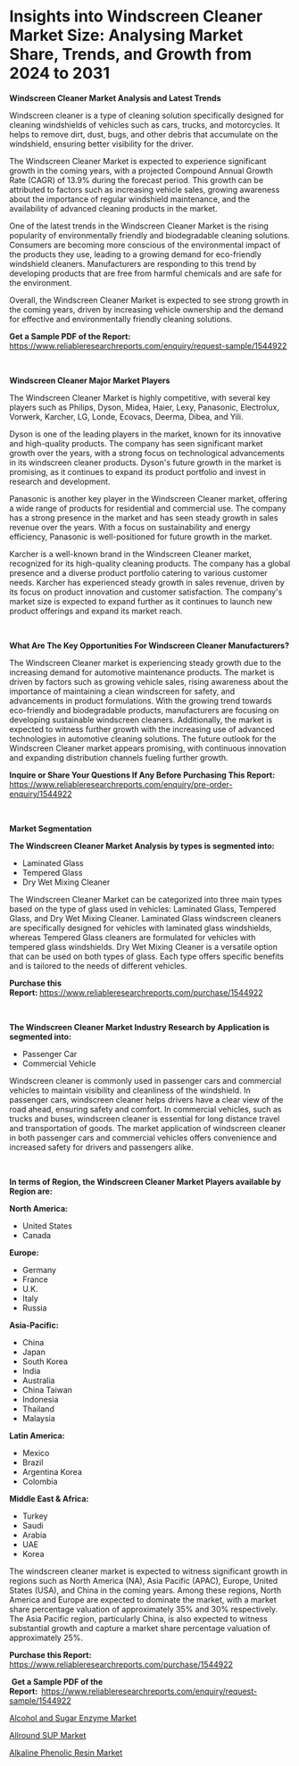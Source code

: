 <p><h1>Insights into Windscreen Cleaner Market Size: Analysing Market Share, Trends, and Growth from 2024 to 2031</h1></p><p><strong>Windscreen Cleaner Market Analysis and Latest Trends</strong></p>
<p><p>Windscreen cleaner is a type of cleaning solution specifically designed for cleaning windshields of vehicles such as cars, trucks, and motorcycles. It helps to remove dirt, dust, bugs, and other debris that accumulate on the windshield, ensuring better visibility for the driver.</p><p>The Windscreen Cleaner Market is expected to experience significant growth in the coming years, with a projected Compound Annual Growth Rate (CAGR) of 13.9% during the forecast period. This growth can be attributed to factors such as increasing vehicle sales, growing awareness about the importance of regular windshield maintenance, and the availability of advanced cleaning products in the market.</p><p>One of the latest trends in the Windscreen Cleaner Market is the rising popularity of environmentally friendly and biodegradable cleaning solutions. Consumers are becoming more conscious of the environmental impact of the products they use, leading to a growing demand for eco-friendly windshield cleaners. Manufacturers are responding to this trend by developing products that are free from harmful chemicals and are safe for the environment.</p><p>Overall, the Windscreen Cleaner Market is expected to see strong growth in the coming years, driven by increasing vehicle ownership and the demand for effective and environmentally friendly cleaning solutions.</p></p>
<p><strong>Get a Sample PDF of the Report:&nbsp;</strong> <a href="https://www.reliableresearchreports.com/enquiry/request-sample/1544922">https://www.reliableresearchreports.com/enquiry/request-sample/1544922</a></p>
<p>&nbsp;</p>
<p><strong>Windscreen Cleaner Major Market Players</strong></p>
<p><p>The Windscreen Cleaner Market is highly competitive, with several key players such as Philips, Dyson, Midea, Haier, Lexy, Panasonic, Electrolux, Vorwerk, Karcher, LG, Londe, Ecovacs, Deerma, Dibea, and Yili. </p><p>Dyson is one of the leading players in the market, known for its innovative and high-quality products. The company has seen significant market growth over the years, with a strong focus on technological advancements in its windscreen cleaner products. Dyson's future growth in the market is promising, as it continues to expand its product portfolio and invest in research and development.</p><p>Panasonic is another key player in the Windscreen Cleaner market, offering a wide range of products for residential and commercial use. The company has a strong presence in the market and has seen steady growth in sales revenue over the years. With a focus on sustainability and energy efficiency, Panasonic is well-positioned for future growth in the market.</p><p>Karcher is a well-known brand in the Windscreen Cleaner market, recognized for its high-quality cleaning products. The company has a global presence and a diverse product portfolio catering to various customer needs. Karcher has experienced steady growth in sales revenue, driven by its focus on product innovation and customer satisfaction. The company's market size is expected to expand further as it continues to launch new product offerings and expand its market reach.</p></p>
<p>&nbsp;</p>
<p><strong>What Are The Key Opportunities For Windscreen Cleaner Manufacturers?</strong></p>
<p><p>The Windscreen Cleaner market is experiencing steady growth due to the increasing demand for automotive maintenance products. The market is driven by factors such as growing vehicle sales, rising awareness about the importance of maintaining a clean windscreen for safety, and advancements in product formulations. With the growing trend towards eco-friendly and biodegradable products, manufacturers are focusing on developing sustainable windscreen cleaners. Additionally, the market is expected to witness further growth with the increasing use of advanced technologies in automotive cleaning solutions. The future outlook for the Windscreen Cleaner market appears promising, with continuous innovation and expanding distribution channels fueling further growth.</p></p>
<p><strong>Inquire or Share Your Questions If Any Before Purchasing This Report:</strong> <a href="https://www.reliableresearchreports.com/enquiry/pre-order-enquiry/1544922">https://www.reliableresearchreports.com/enquiry/pre-order-enquiry/1544922</a></p>
<p>&nbsp;</p>
<p><strong>Market Segmentation</strong></p>
<p><strong>The Windscreen Cleaner Market Analysis by types is segmented into:</strong></p>
<p><ul><li>Laminated Glass</li><li>Tempered Glass</li><li>Dry Wet Mixing Cleaner</li></ul></p>
<p><p>The Windscreen Cleaner Market can be categorized into three main types based on the type of glass used in vehicles: Laminated Glass, Tempered Glass, and Dry Wet Mixing Cleaner. Laminated Glass windscreen cleaners are specifically designed for vehicles with laminated glass windshields, whereas Tempered Glass cleaners are formulated for vehicles with tempered glass windshields. Dry Wet Mixing Cleaner is a versatile option that can be used on both types of glass. Each type offers specific benefits and is tailored to the needs of different vehicles.</p></p>
<p><strong>Purchase this Report:&nbsp;</strong><a href="https://www.reliableresearchreports.com/purchase/1544922">https://www.reliableresearchreports.com/purchase/1544922</a></p>
<p>&nbsp;</p>
<p><strong>The Windscreen Cleaner Market Industry Research by Application is segmented into:</strong></p>
<p><ul><li>Passenger Car</li><li>Commercial Vehicle</li></ul></p>
<p><p>Windscreen cleaner is commonly used in passenger cars and commercial vehicles to maintain visibility and cleanliness of the windshield. In passenger cars, windscreen cleaner helps drivers have a clear view of the road ahead, ensuring safety and comfort. In commercial vehicles, such as trucks and buses, windscreen cleaner is essential for long distance travel and transportation of goods. The market application of windscreen cleaner in both passenger cars and commercial vehicles offers convenience and increased safety for drivers and passengers alike.</p></p>
<p>&nbsp;</p>
<p><strong>In terms of Region, the Windscreen Cleaner Market Players available by Region are:</strong></p>
<p>
    <p> <strong> North America: </strong>
        <ul>
            <li>United States</li>
            <li>Canada</li>
        </ul>
        </p> 
    <p> <strong> Europe: </strong>
        <ul>
            <li>Germany</li>
            <li>France</li>
            <li>U.K.</li>
            <li>Italy</li>
            <li>Russia</li>
        </ul>
        </p> 
    <p> <strong> Asia-Pacific: </strong>
        <ul>
            <li>China</li>
            <li>Japan</li>
            <li>South Korea</li>
            <li>India</li>
            <li>Australia</li>
            <li>China Taiwan</li>
            <li>Indonesia</li>
            <li>Thailand</li>
            <li>Malaysia</li>
        </ul>
        </p> 
    <p> <strong> Latin America: </strong>
        <ul>
            <li>Mexico</li>
            <li>Brazil</li>
            <li>Argentina Korea</li>
            <li>Colombia</li>
        </ul>
        </p> 
    <p> <strong> Middle East & Africa: </strong>
        <ul>
            <li>Turkey</li>
            <li>Saudi</li>
            <li>Arabia</li>
            <li>UAE</li>
            <li>Korea</li>
        </ul>
    </p>
    </p>
<p><p>The windscreen cleaner market is expected to witness significant growth in regions such as North America (NA), Asia Pacific (APAC), Europe, United States (USA), and China in the coming years. Among these regions, North America and Europe are expected to dominate the market, with a market share percentage valuation of approximately 35% and 30% respectively. The Asia Pacific region, particularly China, is also expected to witness substantial growth and capture a market share percentage valuation of approximately 25%.</p></p>
<p><strong>Purchase this Report: </strong><a href="https://www.reliableresearchreports.com/purchase/1544922">https://www.reliableresearchreports.com/purchase/1544922</a></p>
<p>&nbsp;<strong>Get a Sample PDF of the Report:&nbsp;&nbsp;</strong><a href="https://www.reliableresearchreports.com/enquiry/request-sample/1544922">https://www.reliableresearchreports.com/enquiry/request-sample/1544922</a></p>
<p><strong></strong></p>
<p><p><a href="https://view.publitas.com/reportprime-1/alcohol-and-sugar-enzyme-market-size-focuses-on-market-dynamics-in-depth-analysis-and-future-projections-of-its-market-forecasted-for-period-from-2023-to-2030/">Alcohol and Sugar Enzyme Market</a></p><p><a href="https://view.publitas.com/reportprime-1/allround-sup-market-provides-a-comprehensive-analysis-including-a-macro-overview-of-the-market-as-well-as-micro-details-such-as-market-size-and-competitive-landscape/">Allround SUP Market</a></p><p><a href="https://github.com/lataunyatinikmelvin59ilbd0dv/Market-Research-Report-List-1/blob/main/alkaline-phenolic-resin-market.md">Alkaline Phenolic Resin Market</a></p></p>